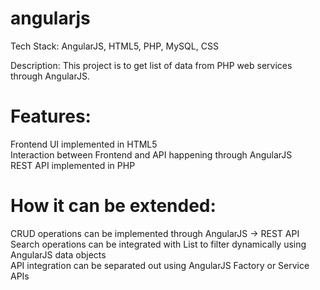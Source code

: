 angularjs
=========

Tech Stack: AngularJS, HTML5, PHP, MySQL, CSS

Description:
This project is to get list of data from PHP web services through AngularJS.


Features:
========
Frontend UI implemented in HTML5 <br />
Interaction between Frontend and API happening through AngularJS <br />
REST API implemented in PHP <br />

How it can be extended:
=======================
CRUD operations can be implemented through AngularJS -> REST API  <br />
Search operations can be integrated with List to filter dynamically using AngularJS data objects <br />
API integration can be separated out using AngularJS Factory or Service APIs <br />


